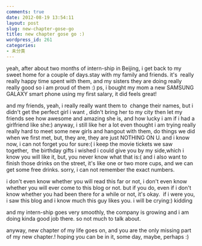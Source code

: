 ```yaml
---
comments: true
date: 2012-08-19 13:54:11
layout: post
slug: new-chapter-gose-go
title: new chapter gose go :)
wordpress_id: 261
categories:
- 未分类
---
```


yeah, after about two months of intern-ship in Beijing, i get back to my sweet home for a couple of days.stay with my family and friends. it's  really really happy time spent with them, and my sisters they are doing really really good so i am proud of them :) ps, i bought my mom a new SAMSUNG GALAXY smart phone using my first salary, it did feels great!

and my friends, yeah, i really really want them to  change their names, but i didn't get the perfect girl i want , didn't bring her to my city then let my friends see how awesome and amazing she is, and how lucky i am if i had a girlfriend like she:) anyway, i still like her a lot even thought i am trying really really hard to meet some new girls and hangout with them, do things we did when we first met, but, they are, they are just NOTHING ON U. and i know now, i can not forget you for sure:( i keep the movie tickets we saw together,  the birthday gifts i wished i could give you by my side,which i know you will like it, but, you never know what that is:( and i also want to finish those drinks on the street, it's like one or two more cups, and we can get some free drinks. sorry, i can not remember the exact numbers.

i don't even know whether you will read this far or not, i don't even know whether you will ever come to this blog or not. but if you do, even if i don't know whether you had been there for a while or not, it's okay.  if i were you, i saw this blog and i know much this guy likes you. i will be crying:) kidding

and my intern-ship goes very smoothly, the company is growing and i am doing kinda good job there. so not much to talk about.

anyway, new chapter of my life goes on, and you are the only missing part of my new chapter.! hoping you can be in it, some day, maybe, perhaps :)


